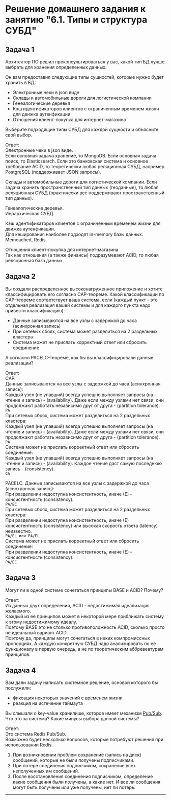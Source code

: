 # Решение домашнего задания к занятию "6.1. Типы и структура СУБД"

## Задача 1

Архитектор ПО решил проконсультироваться у вас, какой тип БД 
лучше выбрать для хранения определенных данных.

Он вам предоставил следующие типы сущностей, которые нужно будет хранить в БД:

- Электронные чеки в json виде
- Склады и автомобильные дороги для логистической компании
- Генеалогические деревья
- Кэш идентификаторов клиентов с ограниченным временем жизни для движка аутенфикации
- Отношения клиент-покупка для интернет-магазина

Выберите подходящие типы СУБД для каждой сущности и объясните свой выбор.

Ответ:  
Электронные чеки в json виде.  
Если основная задача хранение, то MongoDB.
Если основная задача поиск, то Elasticsearch.
Если это банковская система и основное требование ACID, то теоретически любая реляционная СУБД, например PostgreSQL (поддерживает JSON запросы).  

Склады и автомобильные дороги для логистической компании.
Если задача хранить пространственный тип данных (геоданные), то любая реляционная СУБД (практически все поддерживают пространственный тип данных).  

Генеалогические деревья.  
Иерархическая СУБД.  

Кэш идентификаторов клиентов с ограниченным временем жизни для движка аутенфикации.  
Для кеширования наиболее подходят in-memory базы данных: Memcached, Redis.  

Отношения клиент-покупка для интернет-магазина.  
Так как отношения (а также финансы) подразумевают ACID, то любая реляционная база данных.

## Задача 2

Вы создали распределенное высоконагруженное приложение и хотите классифицировать его согласно 
CAP-теореме. Какой классификации по CAP-теореме соответствует ваша система, если 
(каждый пункт - это отдельная реализация вашей системы и для каждого пункта надо привести классификацию):

- Данные записываются на все узлы с задержкой до часа (асинхронная запись)
- При сетевых сбоях, система может разделиться на 2 раздельных кластера
- Система может не прислать корректный ответ или сбросить соединение

А согласно PACELC-теореме, как бы вы классифицировали данные реализации?

Ответ:  
CAP.  
Данные записываются на все узлы с задержкой до часа (асинхронная запись):  
Каждый узел (не упавший) всегда успешно выполняет запросы (на чтение и запись) - (availability). Даже если между узлами нет связи, они продолжают работать независимо друг от друга - (partition tolerance).    
`PA`  
При сетевых сбоях, система может разделиться на 2 раздельных кластера:  
Каждый узел (не упавший) всегда успешно выполняет запросы (на чтение и запись) - (availability). Даже если между узлами нет связи, они продолжают работать независимо друг от друга - (partition tolerance).    
`PA`  
Система может не прислать корректный ответ или сбросить соединение:  
Каждый узел (не упавший) всегда успешно выполняет запросы (на чтение и запись) - (availability). Каждое чтение даст самую последнюю запись - (consistency).  
`CA`  

PACELC.
Данные записываются на все узлы с задержкой до часа (асинхронная запись):  
При разделении недоступна консистентность, иначе (Е) - консистентность (consistency).  
`PA/EC`  
При сетевых сбоях, система может разделиться на 2 раздельных кластера:  
При разделении недоступна консистентность, иначе (Е) консистентность (consistency) или высокая скорость ответа (latency) неизвестно.  
`PA/EL или PA/EL`  
Система может не прислать корректный ответ или сбросить соединение:  
При разделении недоступна консистентность, иначе (Е) - консистентность (consistency).  
`PA/EC`  

## Задача 3

Могут ли в одной системе сочетаться принципы BASE и ACID? Почему?

Ответ:  
Из данных двух определений, ACID - недостижимая идеализация желаемого.  
Каждый из её принципов может в некоторой мере приближать систему к этому недостижимому идеалу.  
Поэтому BASE это не столько противоположность ACID, сколько просто не идеальный вариант ACID.  
Поэтому да, принципы могут сочетаться в неких компромиссных пропорциях. А каждую конкретную СУБД надо анализировать по её функционалу в первую очередь, а не по теоретическим аббревеатурам принципов.  

## Задача 4

Вам дали задачу написать системное решение, основой которого бы послужили:

- фиксация некоторых значений с временем жизни
- реакция на истечение таймаута

Вы слышали о key-value хранилище, которое имеет механизм [Pub/Sub](https://habr.com/ru/post/278237/). 
Что это за система? Какие минусы выбора данной системы?

Ответ:  
Это система Redis Pub/Sub.  
Возможно будет несколько вопросов, которые потребуют решения при использовании Redis.  
1) При возникновении проблем сохранение (запись на диск) сообщений, которые не были получены подписчиками.  
2) При потере соединения подписчиком, сохранение всех неполученных им сообщений.  
3) После восстановления соединения подписчиком, определение какие сообщения были получены, а какие нет. И все ли сообщения могут быть получены или уже получены, нет ли потерь.  

---
